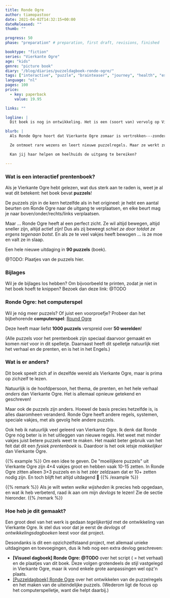 ```yaml
---
title: Ronde Ogre
author: tiamopastoor
date: 2021-04-02T14:32:15+00:00
dateReleased: ""
thumb: ""

progress: 50
phase: "preparation" # preparation, first draft, revisions, finished

booktype: "fiction"
series: "Vierkante Ogre"
age: "kids"
genre: "picture book"
diary: "/blog/diaries/puzzeldagboek-ronde-ogre/"
tags: ["interactive", "puzzle", "brainteaser", "journey", "health", "escape", "game", "friendship"]
language: "nl"
pages: 100
price: 
  - key: paperback
    value: 19.95

links: ""

logline: |
  Dit boek is nog in ontwikkeling. Het is een (soort van) vervolg op Vierkante Ogre. Het bijbehorende (computer)spel is al wel beschikbaar!

blurb: |
  Als Ronde Ogre hoort dat Vierkante Ogre zomaar is vertrokken---zonder haar nog wel!---gaat ze meteen achter hem aan. Maar omdat ze beter kan zien, en hulp krijgt van haar lieve huisdier _mol_, is ze veel sneller en neemt een andere route.

  Ze ontmoet rare wezens en leert nieuwe puzzelregels. Maar ze werkt zó hard, en rent zó snel, dat ze haarzelf uitput en op de meest onhandige momenten ... in slaap valt.

  Kan jij haar helpen om heelhuids de uitgang te bereiken?

---
```


### Wat is een interactief prentenboek?

Als je Vierkante Ogre hebt gelezen, wat dus sterk aan te raden is, weet je al wat dit betekent: het boek bevat **puzzels**!

De puzzels zijn in de kern hetzelfde als in het origineel: je hebt een aantal beurten om Ronde Ogre naar de uitgang te verplaatsen, en elke beurt mag je naar boven/onder/rechts/links verplaatsen.

Maar ... Ronde Ogre heeft al een perfect zicht. Ze wil altijd bewegen, altijd sneller zijn, altijd actief zijn! Dus als zij beweegt _schiet ze door totdat ze ergens tegenaan botst_. En als ze te veel vakjes heeft bewogen ... is ze moe en valt ze in slaap.

Een hele nieuwe uitdaging in **90 puzzels** (boek).

@TODO: Plaatjes van de puzzels hier.

### Bijlages

Wil je de bijlages los hebben? Om bijvoorbeeld te printen, zodat je niet in het boek hoeft te knippen? Bezoek dan deze link: @TODO

### Ronde Ogre: het computerspel

Wil je nóg meer puzzels? Of juist een voorproefje? Probeer dan het bijbehorende **computerspel**: [Round Ogre](https://pandaqi.com/round-ogre)

Deze heeft maar liefst **1000 puzzels** verspreid over **50 werelden**! 

(Alle puzzels voor het prentenboek zijn speciaal daarvoor gemaakt en komen _niet_ voor in dit spelletje. Daarnaast heeft dit spelletje natuurlijk niet het verhaal en de prenten, en is het in het Engels.)

### Wat is er anders?

Dit boek speelt zich af in dezelfde wereld als Vierkante Ogre, maar is prima op zichzelf te lezen.

Natuurlijk is de hoofdpersoon, het thema, de prenten, en het hele verhaal _anders_ dan Vierkante Ogre. Het is allemaal opnieuw getekend en geschreven!

Maar ook de puzzels zijn anders. Hoewel de basis precies hetzelfde is, is alles daaromheen veranderd. Ronde Ogre heeft andere regels, systemen, speciale vakjes, met als gevolg hele andere puzzels.

Ook heb ik natuurlijk veel geleerd van Vierkante Ogre. Ik denk dat Ronde Ogre nóg beter is in het uitleggen van nieuwe regels. Het weet met minder vakjes juist betere puzzels weet te maken. Het maakt beter gebruik van het feit dat dit een _fysiek prentenboek_ is. Daardoor is het ook ietsje _makkelijker_ dan Vierkante Ogre.

{{% example %}}
Om een idee te geven. De "moeilijkere puzzels" uit Vierkante Ogre zijn 4&#215;4 vakjes groot en hebben vaak 10-15 zetten. In Ronde Ogre zitten alleen 3&#215;3 puzzels en is het zéér zeldzaam dat er 10+ zetten nodig zijn. En toch blijft het altijd uitdagend 🙂
{{% /example %}}

{{% remark %}}
Als je wilt weten _welke wijsheden_ ik precies heb opgedaan, en wat ik heb verbeterd, raad ik aan om mijn _devlogs_ te lezen! Zie de sectie hieronder.
{{% /remark %}}

### Hoe heb je dit gemaakt?

Een groot deel van het werk is gedaan _tegelijkertijd_ met de ontwikkeling van Vierkante Ogre. Ik stel dus voor dat je eerst de _devlogs_ of _ontwikkelingsdagboeken_ leest voor dat project.

Desondanks is dit een opzichzelfstaand project, met allemaal unieke uitdagingen en toevoegingen, dus ik heb nog een extra devlog geschreven:

* **[Visueel dagboek] Ronde Ogre: @TODO** over het script ( = het verhaal) en de plaatjes van dit boek. Deze volgen grotendeels de stijl vastgelegd in Vierkante Ogre, maar ik vond enkele grote aanpassingen wel opz'n plaats.
* [[Puzzeldagboek] Ronde Ogre](/blog/diaries/puzzeldagboek-ronde-ogre/) over het ontwikkelen van de puzzelregels en het maken van de uiteindelijke puzzels. (Wederom ligt de focus op het computerspelletje, want die helpt daarbij.)